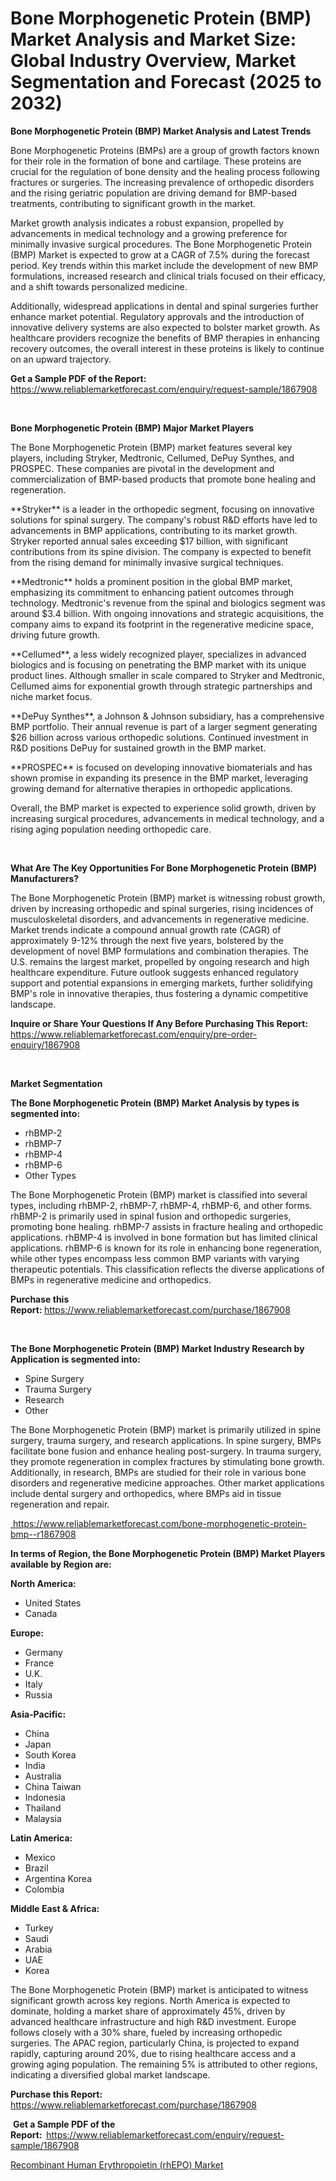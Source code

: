 <p><h1>Bone Morphogenetic Protein (BMP) Market Analysis and Market Size: Global Industry Overview, Market Segmentation and Forecast (2025 to 2032)</h1></p><p><strong>Bone Morphogenetic Protein (BMP) Market Analysis and Latest Trends</strong></p>
<p><p>Bone Morphogenetic Proteins (BMPs) are a group of growth factors known for their role in the formation of bone and cartilage. These proteins are crucial for the regulation of bone density and the healing process following fractures or surgeries. The increasing prevalence of orthopedic disorders and the rising geriatric population are driving demand for BMP-based treatments, contributing to significant growth in the market.</p><p>Market growth analysis indicates a robust expansion, propelled by advancements in medical technology and a growing preference for minimally invasive surgical procedures. The Bone Morphogenetic Protein (BMP) Market is expected to grow at a CAGR of 7.5% during the forecast period. Key trends within this market include the development of new BMP formulations, increased research and clinical trials focused on their efficacy, and a shift towards personalized medicine.</p><p>Additionally, widespread applications in dental and spinal surgeries further enhance market potential. Regulatory approvals and the introduction of innovative delivery systems are also expected to bolster market growth. As healthcare providers recognize the benefits of BMP therapies in enhancing recovery outcomes, the overall interest in these proteins is likely to continue on an upward trajectory.</p></p>
<p><strong>Get a Sample PDF of the Report:&nbsp;</strong> <a href="https://www.reliablemarketforecast.com/enquiry/request-sample/1867908?utm_campaign=2325&utm_medium=2&utm_source=Github&utm_content=ia&utm_term=09032025&utm_id=bone-morphogenetic-protein-bmp">https://www.reliablemarketforecast.com/enquiry/request-sample/1867908</a></p>
<p>&nbsp;</p>
<p><strong>Bone Morphogenetic Protein (BMP) Major Market Players</strong></p>
<p><p>The Bone Morphogenetic Protein (BMP) market features several key players, including Stryker, Medtronic, Cellumed, DePuy Synthes, and PROSPEC. These companies are pivotal in the development and commercialization of BMP-based products that promote bone healing and regeneration.</p><p>**Stryker** is a leader in the orthopedic segment, focusing on innovative solutions for spinal surgery. The company's robust R&D efforts have led to advancements in BMP applications, contributing to its market growth. Stryker reported annual sales exceeding $17 billion, with significant contributions from its spine division. The company is expected to benefit from the rising demand for minimally invasive surgical techniques.</p><p>**Medtronic** holds a prominent position in the global BMP market, emphasizing its commitment to enhancing patient outcomes through technology. Medtronic's revenue from the spinal and biologics segment was around $3.4 billion. With ongoing innovations and strategic acquisitions, the company aims to expand its footprint in the regenerative medicine space, driving future growth.</p><p>**Cellumed**, a less widely recognized player, specializes in advanced biologics and is focusing on penetrating the BMP market with its unique product lines. Although smaller in scale compared to Stryker and Medtronic, Cellumed aims for exponential growth through strategic partnerships and niche market focus.</p><p>**DePuy Synthes**, a Johnson & Johnson subsidiary, has a comprehensive BMP portfolio. Their annual revenue is part of a larger segment generating $26 billion across various orthopedic solutions. Continued investment in R&D positions DePuy for sustained growth in the BMP market.</p><p>**PROSPEC** is focused on developing innovative biomaterials and has shown promise in expanding its presence in the BMP market, leveraging growing demand for alternative therapies in orthopedic applications.</p><p>Overall, the BMP market is expected to experience solid growth, driven by increasing surgical procedures, advancements in medical technology, and a rising aging population needing orthopedic care.</p></p>
<p>&nbsp;</p>
<p><strong>What Are The Key Opportunities For Bone Morphogenetic Protein (BMP) Manufacturers?</strong></p>
<p><p>The Bone Morphogenetic Protein (BMP) market is witnessing robust growth, driven by increasing orthopedic and spinal surgeries, rising incidences of musculoskeletal disorders, and advancements in regenerative medicine. Market trends indicate a compound annual growth rate (CAGR) of approximately 9-12% through the next five years, bolstered by the development of novel BMP formulations and combination therapies. The U.S. remains the largest market, propelled by ongoing research and high healthcare expenditure. Future outlook suggests enhanced regulatory support and potential expansions in emerging markets, further solidifying BMP's role in innovative therapies, thus fostering a dynamic competitive landscape.</p></p>
<p><strong>Inquire or Share Your Questions If Any Before Purchasing This Report:</strong> <a href="https://www.reliablemarketforecast.com/enquiry/pre-order-enquiry/1867908?utm_campaign=2325&utm_medium=2&utm_source=Github&utm_content=ia&utm_term=09032025&utm_id=bone-morphogenetic-protein-bmp">https://www.reliablemarketforecast.com/enquiry/pre-order-enquiry/1867908</a></p>
<p>&nbsp;</p>
<p><strong>Market Segmentation</strong></p>
<p><strong>The Bone Morphogenetic Protein (BMP) Market Analysis by types is segmented into:</strong></p>
<p><ul><li>rhBMP-2</li><li>rhBMP-7</li><li>rhBMP-4</li><li>rhBMP-6</li><li>Other Types</li></ul></p>
<p><p>The Bone Morphogenetic Protein (BMP) market is classified into several types, including rhBMP-2, rhBMP-7, rhBMP-4, rhBMP-6, and other forms. rhBMP-2 is primarily used in spinal fusion and orthopedic surgeries, promoting bone healing. rhBMP-7 assists in fracture healing and orthopedic applications. rhBMP-4 is involved in bone formation but has limited clinical applications. rhBMP-6 is known for its role in enhancing bone regeneration, while other types encompass less common BMP variants with varying therapeutic potentials. This classification reflects the diverse applications of BMPs in regenerative medicine and orthopedics.</p></p>
<p><strong>Purchase this Report:&nbsp;</strong><a href="https://www.reliablemarketforecast.com/purchase/1867908?utm_campaign=2325&utm_medium=2&utm_source=Github&utm_content=ia&utm_term=09032025&utm_id=bone-morphogenetic-protein-bmp">https://www.reliablemarketforecast.com/purchase/1867908</a></p>
<p>&nbsp;</p>
<p><strong>The Bone Morphogenetic Protein (BMP) Market Industry Research by Application is segmented into:</strong></p>
<p><ul><li>Spine Surgery</li><li>Trauma Surgery</li><li>Research</li><li>Other</li></ul></p>
<p><p>The Bone Morphogenetic Protein (BMP) market is primarily utilized in spine surgery, trauma surgery, and research applications. In spine surgery, BMPs facilitate bone fusion and enhance healing post-surgery. In trauma surgery, they promote regeneration in complex fractures by stimulating bone growth. Additionally, in research, BMPs are studied for their role in various bone disorders and regenerative medicine approaches. Other market applications include dental surgery and orthopedics, where BMPs aid in tissue regeneration and repair.</p></p>
<p><a href="https://www.reliablemarketforecast.com/bone-morphogenetic-protein-bmp--r1867908?utm_campaign=2325&utm_medium=2&utm_source=Github&utm_content=ia&utm_term=09032025&utm_id=bone-morphogenetic-protein-bmp">&nbsp;https://www.reliablemarketforecast.com/bone-morphogenetic-protein-bmp--r1867908</a></p>
<p><strong>In terms of Region, the Bone Morphogenetic Protein (BMP) Market Players available by Region are:</strong></p>
<p>
    <p> <strong> North America: </strong>
        <ul>
            <li>United States</li>
            <li>Canada</li>
        </ul>
        </p> 
    <p> <strong> Europe: </strong>
        <ul>
            <li>Germany</li>
            <li>France</li>
            <li>U.K.</li>
            <li>Italy</li>
            <li>Russia</li>
        </ul>
        </p> 
    <p> <strong> Asia-Pacific: </strong>
        <ul>
            <li>China</li>
            <li>Japan</li>
            <li>South Korea</li>
            <li>India</li>
            <li>Australia</li>
            <li>China Taiwan</li>
            <li>Indonesia</li>
            <li>Thailand</li>
            <li>Malaysia</li>
        </ul>
        </p> 
    <p> <strong> Latin America: </strong>
        <ul>
            <li>Mexico</li>
            <li>Brazil</li>
            <li>Argentina Korea</li>
            <li>Colombia</li>
        </ul>
        </p> 
    <p> <strong> Middle East & Africa: </strong>
        <ul>
            <li>Turkey</li>
            <li>Saudi</li>
            <li>Arabia</li>
            <li>UAE</li>
            <li>Korea</li>
        </ul>
    </p>
    </p>
<p><p>The Bone Morphogenetic Protein (BMP) market is anticipated to witness significant growth across key regions. North America is expected to dominate, holding a market share of approximately 45%, driven by advanced healthcare infrastructure and high R&D investment. Europe follows closely with a 30% share, fueled by increasing orthopedic surgeries. The APAC region, particularly China, is projected to expand rapidly, capturing around 20%, due to rising healthcare access and a growing aging population. The remaining 5% is attributed to other regions, indicating a diversified global market landscape.</p></p>
<p><strong>Purchase this Report: </strong><a href="https://www.reliablemarketforecast.com/purchase/1867908?utm_campaign=2325&utm_medium=2&utm_source=Github&utm_content=ia&utm_term=09032025&utm_id=bone-morphogenetic-protein-bmp">https://www.reliablemarketforecast.com/purchase/1867908</a></p>
<p>&nbsp;<strong>Get a Sample PDF of the Report:&nbsp;&nbsp;</strong><a href="https://www.reliablemarketforecast.com/enquiry/request-sample/1867908?utm_campaign=2325&utm_medium=2&utm_source=Github&utm_content=ia&utm_term=09032025&utm_id=bone-morphogenetic-protein-bmp">https://www.reliablemarketforecast.com/enquiry/request-sample/1867908</a></p>
<p><strong></strong></p>
<p><p><a href="https://github.com/prosalinda88/Market-Research-Report-List-7/blob/main/recombinant-human-erythropoietin-rhepo-market.md?utm_campaign=2325&utm_medium=2&utm_source=Github&utm_content=ia&utm_term=09032025&utm_id=bone-morphogenetic-protein-bmp">Recombinant Human Erythropoietin (rhEPO) Market</a></p></p>